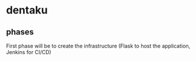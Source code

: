 # dentaku
## phases
First phase will be to create the infrastructure (Flask to host the application, Jenkins for CI/CD)